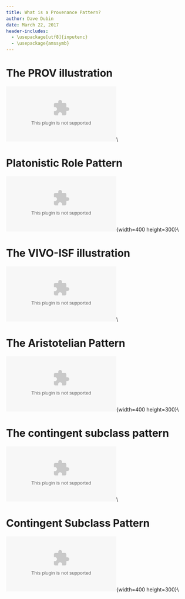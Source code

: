 ```yaml
---
title: What is a Provenance Pattern?
author: Dave Dubin
date: March 22, 2017
header-includes:
  - \usepackage[utf8]{inputenc}
  - \usepackage{amssymb}
---
```


# The PROV illustration

![PROV solution](loan2.eps)\

# Platonistic Role Pattern

![Platonistic pattern](Platonistic.eps){width=400 height=300}\

# The VIVO-ISF illustration

![VIVO solution](loan1.eps)\

# The Aristotelian Pattern

![Aristotelian pattern](Aristotelian.eps){width=400 height=300}\

# The contingent subclass pattern

![3rd solution](loan3.eps)\

# Contingent Subclass Pattern

![Contingent subclass pattern](AgentClass.eps){width=400 height=300}\

